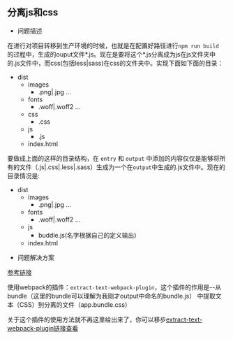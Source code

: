 ## 分离js和css

- 问题描述

在进行对项目转移到生产环境的时候，也就是在配置好路径进行`npm run build `的过程中，生成的ouput文件*.js。现在是要将这个*.js分离成为js在js文件夹中的.js文件中，而css(包括less|sass)在css的文件夹中。实现下面如下面的目录：

* dist
    * images
        * .png|.jpg ...
    * fonts
        * .woff|.woff2 ...
    * css
        * .css
    * js
        * .js
    * index.html


要做成上面的这样的目录结构，在 `entry` 和 `output` 中添加的内容仅仅是能够将所有的文件（.js|.css|.less|.sass）生成为一个在`output`中生成的.js文件中。现在的目录情况是:

* dist
    * images
        * .png|.jpg ...
    * fonts
        * .woff|.woff2 ...
    * js
        * buddle.js(名字根据自己的定义输出)
    * index.html


- 问题解决方案

[参考链接](https://doc.webpack-china.org/plugins/extract-text-webpack-plugin/)    

使用webpack的插件：`extract-text-webpack-plugin`，这个插件的作用是--从 bundle（这里的bundle可以理解为我刚才output中命名的bundle.js） 中提取文本（CSS）到分离的文件（app.bundle.css）

关于这个插件的使用方法就不再这里给出来了，你可以移步[extract-text-webpack-plugin链接查看](https://doc.webpack-china.org/plugins/extract-text-webpack-plugin/)
